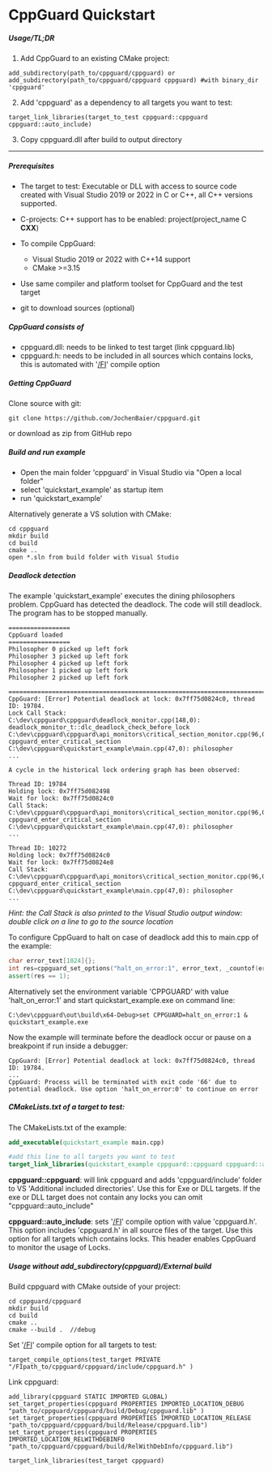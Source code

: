 # CppGuard Quickstart

##### Usage/**TL;DR**

1. Add CppGuard to an existing CMake project:

```
add_subdirectory(path_to/cppguard/cppguard) or
add_subdirectory(path_to/cppguard/cppguard cppguard) #with binary_dir 'cppguard'
```

2. Add 'cppguard' as a dependency to all targets you want to test: 

```
target_link_libraries(target_to_test cppguard::cppguard cppguard::auto_include)
```

3.  Copy cppguard.dll after build to output directory

------

##### Prerequisites

- The target to test: Executable or DLL with access to source code created with Visual Studio 2019 or 2022 in C or C++, all C++ versions supported.
  
- C-projects: C++ support has to be enabled:  project(project_name C **CXX**)
  
- To compile CppGuard: 
  - Visual Studio 2019 or 2022 with C++14 support 
  - CMake >=3.15

- Use same compiler and platform toolset for CppGuard and the test target
- git to download sources (optional)

##### CppGuard consists of

- cppguard.dll: needs to be linked to test target (link cppguard.lib)
- cppguard.h: needs to be included in all sources which contains locks, this is automated with '[/FI](https://learn.microsoft.com/en-us/cpp/build/reference/fi-name-forced-include-file?view=msvc-170)' compile option 

##### Getting CppGuard

Clone source with git:

```
git clone https://github.com/JochenBaier/cppguard.git
```

or download as zip from GitHub repo

##### Build and run example

- Open the main folder 'cppguard' in Visual Studio via "Open a local folder"
- select 'quickstart_example' as startup item
- run 'quickstart_example'

Alternatively generate a VS solution with CMake:

```
cd cppguard
mkdir build
cd build
cmake ..
open *.sln from build folder with Visual Studio
```

##### Deadlock detection

The example 'quickstart_example' executes the dining philosophers problem. CppGuard has detected the deadlock. The code will still deadlock. The program has to be stopped manually.

```
=================
CppGuard loaded
=================
Philosopher 0 picked up left fork
Philosopher 3 picked up left fork
Philosopher 4 picked up left fork
Philosopher 1 picked up left fork
Philosopher 2 picked up left fork

==========================================================================================================
CppGuard: [Error] Potential deadlock at lock: 0x7ff75d0824c0, thread ID: 19784.
Lock Call Stack:
C:\dev\cppguard\cppguard\deadlock_monitor.cpp(148,0): deadlock_monitor_t::dlc_deadlock_check_before_lock
C:\dev\cppguard\cppguard\api_monitors\critical_section_monitor.cpp(96,0): cppguard_enter_critical_section
C:\dev\cppguard\quickstart_example\main.cpp(47,0): philosopher
...

A cycle in the historical lock ordering graph has been observed:

Thread ID: 19784
Holding lock: 0x7ff75d082498
Wait for lock: 0x7ff75d0824c0
Call Stack:
C:\dev\cppguard\cppguard\api_monitors\critical_section_monitor.cpp(96,0): cppguard_enter_critical_section
C:\dev\cppguard\quickstart_example\main.cpp(47,0): philosopher
...

Thread ID: 10272
Holding lock: 0x7ff75d0824c0
Wait for lock: 0x7ff75d0824e8
Call Stack:
C:\dev\cppguard\cppguard\api_monitors\critical_section_monitor.cpp(96,0): cppguard_enter_critical_section
C:\dev\cppguard\quickstart_example\main.cpp(47,0): philosopher
...
```

*Hint: the Call Stack is also printed to the Visual Studio output window: double click on a line to go to the source location*

To configure CppGuard to halt on case of deadlock add this to main.cpp of the example:

```c++
char error_text[1024]{};
int res=cppguard_set_options("halt_on_error:1", error_text, _countof(error_text));
assert(res == 1);
```

Alternatively set the environment variable 'CPPGUARD' with value 'halt_on_error:1' and start quickstart_example.exe on command line:

```
C:\dev\cppguard\out\build\x64-Debug>set CPPGUARD=halt_on_error:1 & quickstart_example.exe
```

Now the example will terminate before the deadlock occur or pause on a breakpoint if run inside a debugger:

```
CppGuard: [Error] Potential deadlock at lock: 0x7ff75d0824c0, thread ID: 19784.
...
CppGuard: Process will be terminated with exit code '66' due to potential deadlock. Use option 'halt_on_error:0' to continue on error
```

##### CMakeLists.txt of a target to test:

The CMakeLists.txt of the example:

```cmake
add_executable(quickstart_example main.cpp) 

#add this line to all targets you want to test
target_link_libraries(quickstart_example cppguard::cppguard cppguard::auto_include)
```

**cppguard::cppguard**: will link cppguard and adds 'cppguard/include' folder to VS 'Additional included directories'.
Use this for Exe or DLL targets. If the exe or DLL target does not contain any locks you can omit "cppguard::auto_include"

**cppguard::auto_include**: sets  '[/FI](https://learn.microsoft.com/en-us/cpp/build/reference/fi-name-forced-include-file?view=msvc-170)' compile option with value 'cppguard.h'. This option includes 'cppguard.h'
in all source files of the target. Use this option for all targets which contains locks. This header enables CppGuard to monitor the usage of Locks.



##### Usage without add_subdirectory(cppguard)/External build

Build cppguard with CMake outside of your project:

```
cd cppguard/cppguard
mkdir build
cd build
cmake ..
cmake --build .  //debug
```

Set '[/FI](https://learn.microsoft.com/en-us/cpp/build/reference/fi-name-forced-include-file?view=msvc-170)'  compile option for all targets to test:

```
target_compile_options(test_target PRIVATE "/FIpath_to/cppguard/cppguard/include/cppguard.h" )
```

Link cppguard:

```
add_library(cppguard STATIC IMPORTED GLOBAL)
set_target_properties(cppguard PROPERTIES IMPORTED_LOCATION_DEBUG "path_to/cppguard/cppguard/build/Debug/cppguard.lib" )
set_target_properties(cppguard PROPERTIES IMPORTED_LOCATION_RELEASE "path_to/cppguard/cppguard/build/Release/cppguard.lib")
set_target_properties(cppguard PROPERTIES IMPORTED_LOCATION_RELWITHDEBINFO  "path_to/cppguard/cppguard/build/RelWithDebInfo/cppguard.lib")

target_link_libraries(test_target cppguard)
```
